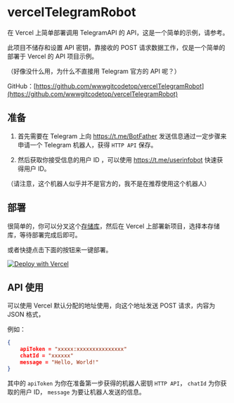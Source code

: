 # vercelTelegramRobot
在 Vercel 上简单部署调用 TelegramAPI 的 API，这是一个简单的示例，请参考。

此项目不储存和设置 API 密钥，靠接收的 POST 请求数据工作，仅是一个简单的部署于 Vercel 的 API 项目示例。

（好像没什么用，为什么不直接用 Telegram 官方的 API 呢？）

GitHub：[https://github.com/wwwgitcodetop/vercelTelegramRobot](https://github.com/wwwgitcodetop/vercelTelegramRobot)

## 准备
1. 首先需要在 Telegram 上向 https://t.me/BotFather 发送信息通过一定步骤来申请一个 Telegram 机器人，获得 `HTTP API` 保存。

2. 然后获取你接受信息的用户 ID ，可以使用 https://t.me/userinfobot 快速获得用户 ID。

（请注意，这个机器人似乎并不是官方的，我不是在推荐使用这个机器人）

## 部署
很简单的，你可以分叉这个[存储库](https://github.com/wwwgitcodetop/vercelTelegramRobot)，然后在 Vercel 上部署新项目，选择本存储库，等待部署完成后即可。

或者快捷点击下面的按钮来一键部署。

[![Deploy with Vercel](https://vercel.com/button)](https://vercel.com/import/project?template=https://github.com/wwwgitcodetop/vercelTelegramRobot)

## API 使用
可以使用 Vercel 默认分配的地址使用，向这个地址发送 POST 请求，内容为 JSON 格式，

例如：
```json
{
    apiToken = "xxxxx:xxxxxxxxxxxxxxx"
    chatId = "xxxxxx"
    message = "Hello, World!"
} 
```

其中的 `apiToken` 为你在准备第一步获得的机器人密钥 `HTTP API`，
`chatId` 为你获取的用户 ID，
`message` 为要让机器人发送的信息。
